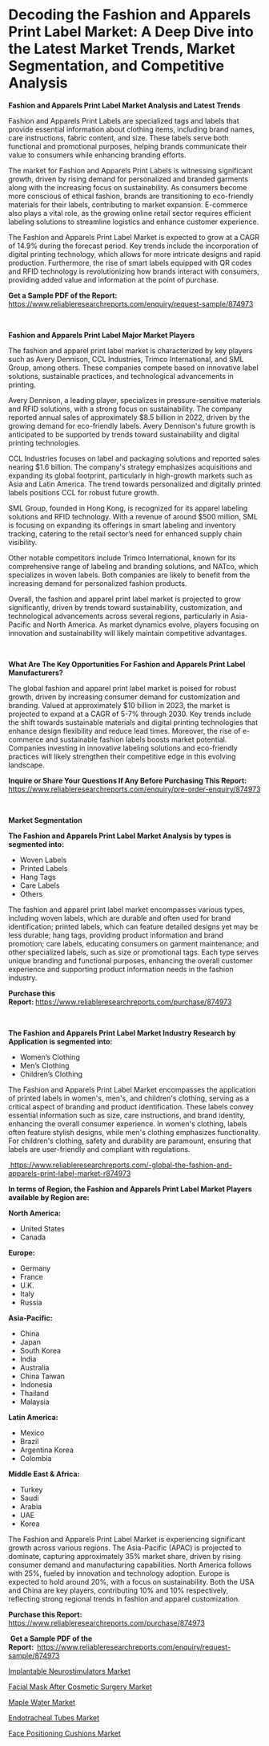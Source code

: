 <p><h1>Decoding the Fashion and Apparels Print Label Market: A Deep Dive into the Latest Market Trends, Market Segmentation, and Competitive Analysis</h1></p><p><strong>Fashion and Apparels Print Label Market Analysis and Latest Trends</strong></p>
<p><p>Fashion and Apparels Print Labels are specialized tags and labels that provide essential information about clothing items, including brand names, care instructions, fabric content, and size. These labels serve both functional and promotional purposes, helping brands communicate their value to consumers while enhancing branding efforts.</p><p>The market for Fashion and Apparels Print Labels is witnessing significant growth, driven by rising demand for personalized and branded garments along with the increasing focus on sustainability. As consumers become more conscious of ethical fashion, brands are transitioning to eco-friendly materials for their labels, contributing to market expansion. E-commerce also plays a vital role, as the growing online retail sector requires efficient labeling solutions to streamline logistics and enhance customer experience.</p><p>The Fashion and Apparels Print Label Market is expected to grow at a CAGR of 14.9% during the forecast period. Key trends include the incorporation of digital printing technology, which allows for more intricate designs and rapid production. Furthermore, the rise of smart labels equipped with QR codes and RFID technology is revolutionizing how brands interact with consumers, providing added value and information at the point of purchase.</p></p>
<p><strong>Get a Sample PDF of the Report:&nbsp;</strong> <a href="https://www.reliableresearchreports.com/enquiry/request-sample/874973">https://www.reliableresearchreports.com/enquiry/request-sample/874973</a></p>
<p>&nbsp;</p>
<p><strong>Fashion and Apparels Print Label Major Market Players</strong></p>
<p><p>The fashion and apparel print label market is characterized by key players such as Avery Dennison, CCL Industries, Trimco International, and SML Group, among others. These companies compete based on innovative label solutions, sustainable practices, and technological advancements in printing.</p><p>Avery Dennison, a leading player, specializes in pressure-sensitive materials and RFID solutions, with a strong focus on sustainability. The company reported annual sales of approximately $8.5 billion in 2022, driven by the growing demand for eco-friendly labels. Avery Dennison's future growth is anticipated to be supported by trends toward sustainability and digital printing technologies.</p><p>CCL Industries focuses on label and packaging solutions and reported sales nearing $1.6 billion. The company's strategy emphasizes acquisitions and expanding its global footprint, particularly in high-growth markets such as Asia and Latin America. The trend towards personalized and digitally printed labels positions CCL for robust future growth.</p><p>SML Group, founded in Hong Kong, is recognized for its apparel labeling solutions and RFID technology. With a revenue of around $500 million, SML is focusing on expanding its offerings in smart labeling and inventory tracking, catering to the retail sector’s need for enhanced supply chain visibility.</p><p>Other notable competitors include Trimco International, known for its comprehensive range of labeling and branding solutions, and NATco, which specializes in woven labels. Both companies are likely to benefit from the increasing demand for personalized fashion products.</p><p>Overall, the fashion and apparel print label market is projected to grow significantly, driven by trends toward sustainability, customization, and technological advancements across several regions, particularly in Asia-Pacific and North America. As market dynamics evolve, players focusing on innovation and sustainability will likely maintain competitive advantages.</p></p>
<p>&nbsp;</p>
<p><strong>What Are The Key Opportunities For Fashion and Apparels Print Label Manufacturers?</strong></p>
<p><p>The global fashion and apparel print label market is poised for robust growth, driven by increasing consumer demand for customization and branding. Valued at approximately $10 billion in 2023, the market is projected to expand at a CAGR of 5-7% through 2030. Key trends include the shift towards sustainable materials and digital printing technologies that enhance design flexibility and reduce lead times. Moreover, the rise of e-commerce and sustainable fashion labels boosts market potential. Companies investing in innovative labeling solutions and eco-friendly practices will likely strengthen their competitive edge in this evolving landscape.</p></p>
<p><strong>Inquire or Share Your Questions If Any Before Purchasing This Report:</strong> <a href="https://www.reliableresearchreports.com/enquiry/pre-order-enquiry/874973">https://www.reliableresearchreports.com/enquiry/pre-order-enquiry/874973</a></p>
<p>&nbsp;</p>
<p><strong>Market Segmentation</strong></p>
<p><strong>The Fashion and Apparels Print Label Market Analysis by types is segmented into:</strong></p>
<p><ul><li>Woven Labels</li><li>Printed Labels</li><li>Hang Tags</li><li>Care Labels</li><li>Others</li></ul></p>
<p><p>The fashion and apparel print label market encompasses various types, including woven labels, which are durable and often used for brand identification; printed labels, which can feature detailed designs yet may be less durable; hang tags, providing product information and brand promotion; care labels, educating consumers on garment maintenance; and other specialized labels, such as size or promotional tags. Each type serves unique branding and functional purposes, enhancing the overall customer experience and supporting product information needs in the fashion industry.</p></p>
<p><strong>Purchase this Report:&nbsp;</strong><a href="https://www.reliableresearchreports.com/purchase/874973">https://www.reliableresearchreports.com/purchase/874973</a></p>
<p>&nbsp;</p>
<p><strong>The Fashion and Apparels Print Label Market Industry Research by Application is segmented into:</strong></p>
<p><ul><li>Women’s Clothing</li><li>Men’s Clothing</li><li>Children’s Clothing</li></ul></p>
<p><p>The Fashion and Apparels Print Label Market encompasses the application of printed labels in women's, men's, and children's clothing, serving as a critical aspect of branding and product identification. These labels convey essential information such as size, care instructions, and brand identity, enhancing the overall consumer experience. In women's clothing, labels often feature stylish designs, while men's clothing emphasizes functionality. For children's clothing, safety and durability are paramount, ensuring that labels are user-friendly and compliant with regulations.</p></p>
<p><a href="https://www.reliableresearchreports.com/-global-the-fashion-and-apparels-print-label-market-r874973">&nbsp;https://www.reliableresearchreports.com/-global-the-fashion-and-apparels-print-label-market-r874973</a></p>
<p><strong>In terms of Region, the Fashion and Apparels Print Label Market Players available by Region are:</strong></p>
<p>
    <p> <strong> North America: </strong>
        <ul>
            <li>United States</li>
            <li>Canada</li>
        </ul>
        </p> 
    <p> <strong> Europe: </strong>
        <ul>
            <li>Germany</li>
            <li>France</li>
            <li>U.K.</li>
            <li>Italy</li>
            <li>Russia</li>
        </ul>
        </p> 
    <p> <strong> Asia-Pacific: </strong>
        <ul>
            <li>China</li>
            <li>Japan</li>
            <li>South Korea</li>
            <li>India</li>
            <li>Australia</li>
            <li>China Taiwan</li>
            <li>Indonesia</li>
            <li>Thailand</li>
            <li>Malaysia</li>
        </ul>
        </p> 
    <p> <strong> Latin America: </strong>
        <ul>
            <li>Mexico</li>
            <li>Brazil</li>
            <li>Argentina Korea</li>
            <li>Colombia</li>
        </ul>
        </p> 
    <p> <strong> Middle East & Africa: </strong>
        <ul>
            <li>Turkey</li>
            <li>Saudi</li>
            <li>Arabia</li>
            <li>UAE</li>
            <li>Korea</li>
        </ul>
    </p>
    </p>
<p><p>The Fashion and Apparels Print Label Market is experiencing significant growth across various regions. The Asia-Pacific (APAC) is projected to dominate, capturing approximately 35% market share, driven by rising consumer demand and manufacturing capabilities. North America follows with 25%, fueled by innovation and technology adoption. Europe is expected to hold around 20%, with a focus on sustainability. Both the USA and China are key players, contributing 10% and 10% respectively, reflecting strong regional trends in fashion and apparel customization.</p></p>
<p><strong>Purchase this Report: </strong><a href="https://www.reliableresearchreports.com/purchase/874973">https://www.reliableresearchreports.com/purchase/874973</a></p>
<p>&nbsp;<strong>Get a Sample PDF of the Report:&nbsp;&nbsp;</strong><a href="https://www.reliableresearchreports.com/enquiry/request-sample/874973">https://www.reliableresearchreports.com/enquiry/request-sample/874973</a></p>
<p><strong></strong></p>
<p><p><a href="https://www.linkedin.com/pulse/global-implantable-neurostimulators-market-sector-types-applications-ukl1e?trackingId=tDRaCSEzTpCMOA9CCCMqrw%3D%3D">Implantable Neurostimulators Market</a></p><p><a href="https://github.com/nathandecarvalho/Market-Research-Report-List-5/blob/main/facial-mask-after-cosmetic-surgery-market.md">Facial Mask After Cosmetic Surgery Market</a></p><p><a href="https://www.linkedin.com/pulse/maple-water-market-size-share-trends-analysis-report-end-use-lcgqe?trackingId=%2FgXJtxVYQvOSAw1H0cB5OQ%3D%3D">Maple Water Market</a></p><p><a href="https://www.linkedin.com/pulse/insights-endotracheal-tubes-market-players-size-geographical-5hl8e?trackingId=NTOFdZnKTMexsTYCDnk1Aw%3D%3D">Endotracheal Tubes Market</a></p><p><a href="https://github.com/julyju69/Market-Research-Report-List-5/blob/main/face-positioning-cushions-market.md">Face Positioning Cushions Market</a></p></p>